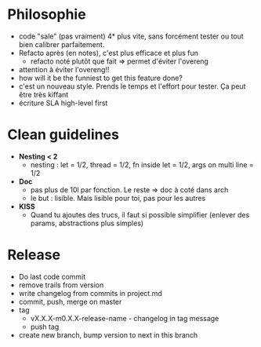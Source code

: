 # Philosophie
- code "sale" (pas vraiment) 4* plus vite, sans forcément tester ou tout bien calibrer parfaitement. 
 - Refacto après (en notes), c'est plus efficace et plus fun
   - refacto noté plutôt que fait => permet d'éviter l'overeng
 - attention à éviter l'overeng!!
- how will it be the funniest to get this feature done?
- c'est un nouveau style. Prends le temps et l'effort pour tester. Ça peut être très kiffant
- écriture SLA high-level first

# Clean guidelines
- **Nesting < 2**
  - nesting : let = 1/2, thread = 1/2, fn inside let = 1/2, args on multi line = 1/2
- **Doc**
  - pas plus de 10l par fonction. Le reste => doc à coté dans arch
  - le but : lisible. Mais lisible pour toi, pas pour les autres
- **KISS**
  - Quand tu ajoutes des trucs, il faut si possible simplifier (enlever des params, abstractions plus simples)

# Release
- Do last code commit
- remove trails from version
- write changelog from commits in project.md
- commit, push, merge on master
- tag
  - vX.X.X-m0.X.X-release-name - changelog in tag message
  - push tag
- create new branch, bump version to next in this branch
